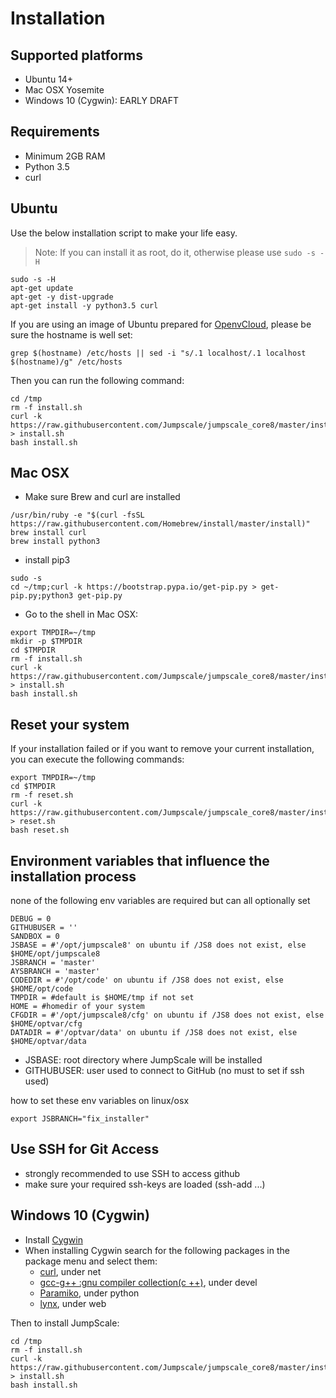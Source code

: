 # Installation

## Supported platforms

- Ubuntu 14+
- Mac OSX Yosemite
- Windows 10 (Cygwin): EARLY DRAFT

## Requirements

- Minimum 2GB RAM
- Python 3.5
- curl

## Ubuntu

Use the below installation script to make your life easy.

> Note: If you can install it as root, do it, otherwise please use `sudo -s -H`

```shell
sudo -s -H
apt-get update
apt-get -y dist-upgrade
apt-get install -y python3.5 curl
```

If you are using an image of Ubuntu prepared for [OpenvCloud](https://gig.gitbooks.io/ovcdoc_public/content/), please be sure the hostname is well set:
```
grep $(hostname) /etc/hosts || sed -i "s/.1 localhost/.1 localhost $(hostname)/g" /etc/hosts
```

Then you can run the following command:
```shell
cd /tmp
rm -f install.sh
curl -k https://raw.githubusercontent.com/Jumpscale/jumpscale_core8/master/install/install.sh > install.sh
bash install.sh
```

## Mac OSX

- Make sure Brew and curl are installed
```
/usr/bin/ruby -e "$(curl -fsSL https://raw.githubusercontent.com/Homebrew/install/master/install)"
brew install curl
brew install python3
```

- install pip3
```
sudo -s
cd ~/tmp;curl -k https://bootstrap.pypa.io/get-pip.py > get-pip.py;python3 get-pip.py
```

- Go to the shell in Mac OSX:

```shell
export TMPDIR=~/tmp
mkdir -p $TMPDIR
cd $TMPDIR
rm -f install.sh
curl -k https://raw.githubusercontent.com/Jumpscale/jumpscale_core8/master/install/install.sh > install.sh
bash install.sh
```


## Reset your system

If your installation failed or if you want to remove your current installation, you can execute the following commands:

```shell
export TMPDIR=~/tmp
cd $TMPDIR
rm -f reset.sh
curl -k https://raw.githubusercontent.com/Jumpscale/jumpscale_core8/master/install/reset.sh > reset.sh
bash reset.sh
```


##  Environment variables that influence the installation process

none of the following env variables are required but can all optionally set

```
DEBUG = 0
GITHUBUSER = ''
SANDBOX = 0
JSBASE = #'/opt/jumpscale8' on ubuntu if /JS8 does not exist, else $HOME/opt/jumpscale8
JSBRANCH = 'master'
AYSBRANCH = 'master'
CODEDIR = #'/opt/code' on ubuntu if /JS8 does not exist, else $HOME/opt/code
TMPDIR = #default is $HOME/tmp if not set
HOME = #homedir of your system
CFGDIR = #'/opt/jumpscale8/cfg' on ubuntu if /JS8 does not exist, else $HOME/optvar/cfg
DATADIR = #'/optvar/data' on ubuntu if /JS8 does not exist, else $HOME/optvar/data

```

- JSBASE: root directory where JumpScale will be installed
- GITHUBUSER: user used to connect to GitHub (no must to set if ssh used)

how to set these env variables on linux/osx
```
export JSBRANCH="fix_installer"
```


## Use SSH for Git Access

- strongly recommended to use SSH to access github
- make sure your required ssh-keys are loaded (ssh-add ...)

## Windows 10 (Cygwin)

 - Install [Cygwin](https://cygwin.com/install.html)
 - When installing Cygwin search for the following packages in the package menu and select them:
     - [curl](https://curl.haxx.se/), under net
     - [gcc-g++ :gnu compiler collection(c ++)](https://en.wikipedia.org/wiki/GNU_Compiler_Collection), under devel
     - [Paramiko](http://www.paramiko.org/), under python
     - [lynx](http://lynx.browser.org/lynx.html), under web

Then to install JumpScale:

```shell
cd /tmp
rm -f install.sh
curl -k https://raw.githubusercontent.com/Jumpscale/jumpscale_core8/master/install/install.sh > install.sh
bash install.sh
```
